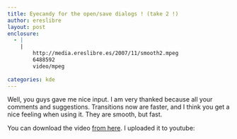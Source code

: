 ```yaml
---
title: Eyecandy for the open/save dialogs ! (take 2 !)
author: ereslibre
layout: post
enclosure:
  - |
    |
        http://media.ereslibre.es/2007/11/smooth2.mpeg
        6488592
        video/mpeg
        
categories: kde
---
```

Well, you guys gave me nice input. I am very thanked because all your comments and suggestions. Transitions now are faster, and I think you get a nice feeling when using it. They are smooth, but fast.

You can download the video [from here][1]. I uploaded it to youtube:

 [1]: http://media.ereslibre.es/2007/11/smooth2.mpeg
